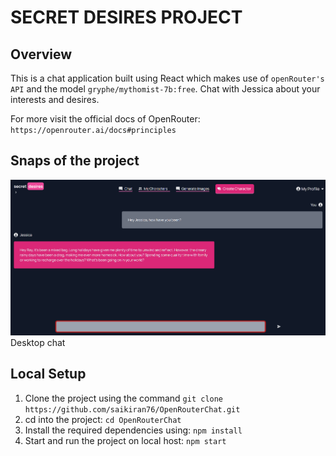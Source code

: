 # SECRET DESIRES PROJECT

## Overview

This is a chat application built using React which makes use of `openRouter's API` and the model `gryphe/mythomist-7b:free`. Chat with Jessica about your interests and desires. 

For more visit the official docs of OpenRouter: `https://openrouter.ai/docs#principles`

## Snaps of the project
![alt text](image.png)
Desktop chat

## Local Setup

1) Clone the project using the command `git clone https://github.com/saikiran76/OpenRouterChat.git`
2) cd into the project: `cd OpenRouterChat`
3) Install the required dependencies using: `npm install`
4) Start and run the project on local host: `npm start`

